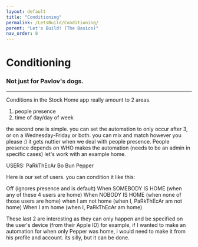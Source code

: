 ```yaml
---
layout: default
title: "Conditioning"
permalink: /LetsBuild/Conditioning/
parent: "Let's Build! (The Basics)"
nav_order: 8
---
```

# Conditioning
### Not just for Pavlov's dogs.
---

Conditions in the Stock Home app really amount to 2 areas.

1. people presence
2. time of day/day of week

the second one is simple. you can set the automation to only occur after 3, or on a Wednesday-Friday or both. you can mix and match however you please :) it gets nuttier when we deal with people presence. People presence depends on WHO makes the automation (needs to be an admin in specific cases) let's work with an example home.

USERS:
PaRkThEcAr
Bo
Bun
Pepper

Here is our set of users. you can condition it like this:

Off (ignores presence and is default)
When SOMEBODY IS HOME (when any of these 4 users are home)
When NOBODY IS HOME (when none of those users are home)
when I am not home (when I, PaRkThEcAr am not home)
When I am home (when I, PaRkThEcAr am home)

These last 2 are interesting as they can only happen and be specified on the user's device (from their Apple ID) for example, if I wanted to make an automation for when only Pepper was home, i would need to make it from his profile and account. its silly, but it can be done.
